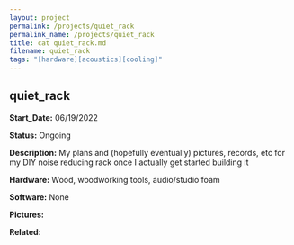 ```yaml
---
layout: project
permalink: /projects/quiet_rack
permalink_name: /projects/quiet_rack
title: cat quiet_rack.md
filename: quiet_rack
tags: "[hardware][acoustics][cooling]"
---
```

## quiet_rack

**Start_Date:** 06/19/2022

**Status:** Ongoing

**Description:** My plans and (hopefully eventually) pictures, records, etc for my DIY noise reducing rack once I actually get started building it

**Hardware:** Wood, woodworking tools, audio/studio foam

**Software:** None

**Pictures:**

**Related:**
